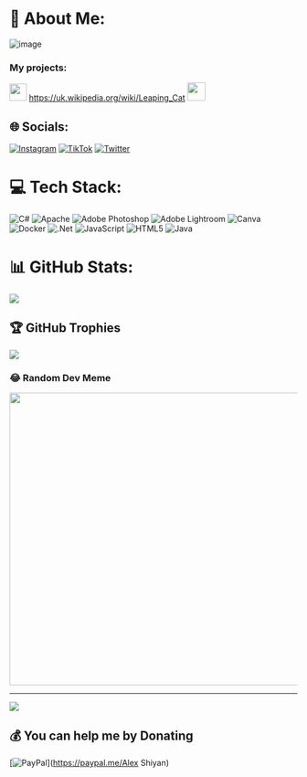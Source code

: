 # 💫 About Me:
![image](https://user-images.githubusercontent.com/57097736/193894039-a383a8a4-e18c-4c3f-990f-0d2add8832aa.png)
### My projects:
<img height="30" width="30" src="https://unpkg.com/simple-icons@v7/icons/wikipedia.svg" /> <b5>https://uk.wikipedia.org/wiki/Leaping_Cat</b5>
<img height="32" width="32" src="https://unpkg.com/simple-icons@v7/icons/googleplay.svg" />


## 🌐 Socials:
[![Instagram](https://img.shields.io/badge/Instagram-%23E4405F.svg?logo=Instagram&logoColor=white)](https://instagram.com/ilexanich) [![TikTok](https://img.shields.io/badge/TikTok-%23000000.svg?logo=TikTok&logoColor=white)](https://tiktok.com/@trikrapka) [![Twitter](https://img.shields.io/badge/Twitter-%231DA1F2.svg?logo=Twitter&logoColor=white)](https://twitter.com/trikrapka) 

# 💻 Tech Stack:
![C#](https://img.shields.io/badge/c%23-%23239120.svg?style=flat-square&logo=c-sharp&logoColor=white) ![Apache](https://img.shields.io/badge/apache-%23D42029.svg?style=flat-square&logo=apache&logoColor=white) ![Adobe Photoshop](https://img.shields.io/badge/adobephotoshop-%2331A8FF.svg?style=flat-square&logo=adobephotoshop&logoColor=white) ![Adobe Lightroom](https://img.shields.io/badge/Adobe%20Lightroom-31A8FF.svg?style=flat-square&logo=Adobe%20Lightroom&logoColor=white) ![Canva](https://img.shields.io/badge/Canva-%2300C4CC.svg?style=flat-square&logo=Canva&logoColor=white) ![Docker](https://img.shields.io/badge/docker-%230db7ed.svg?style=flat-square&logo=docker&logoColor=white) ![.Net](https://img.shields.io/badge/.NET-5C2D91?style=flat-square&logo=.net&logoColor=white) ![JavaScript](https://img.shields.io/badge/javascript-%23323330.svg?style=flat-square&logo=javascript&logoColor=%23F7DF1E) ![HTML5](https://img.shields.io/badge/html5-%23E34F26.svg?style=flat-square&logo=html5&logoColor=white) ![Java](https://img.shields.io/badge/java-%23ED8B00.svg?style=flat-square&logo=java&logoColor=white)
# 📊 GitHub Stats:
![](https://github-readme-streak-stats.herokuapp.com/?user=trikrapka&theme=dark&hide_border=false)<br/>

## 🏆 GitHub Trophies
![](https://github-profile-trophy.vercel.app/?username=trikrapka&theme=dracula&no-frame=false&no-bg=false&margin-w=4)

### 😂 Random Dev Meme
<img src="https://random-memer.herokuapp.com/" width="512px"/>

---
[![](https://visitcount.itsvg.in/api?id=trikrapka&icon=0&color=1)](https://visitcount.itsvg.in)

  ## 💰 You can help me by Donating
  [![PayPal](https://img.shields.io/badge/PayPal-00457C?style=for-the-badge&logo=paypal&logoColor=white)](https://paypal.me/Alex Shiyan) 

  <!-- Proudly created with GPRM ( https://gprm.itsvg.in ) -->
  
